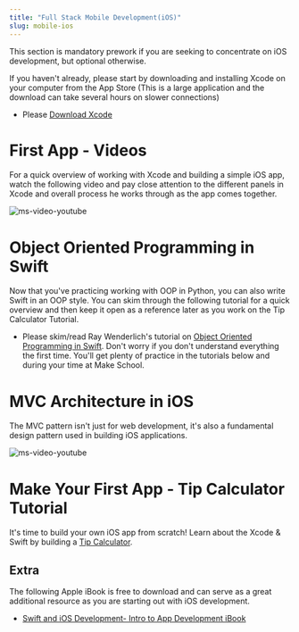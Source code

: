 ```yaml
---
title: "Full Stack Mobile Development(iOS)"
slug: mobile-ios
---
```


This section is mandatory prework if you are seeking to concentrate on iOS development, but optional otherwise.

If you haven't already, please start by downloading and installing Xcode on your computer from the App Store (This is a large application and the download can take several hours on slower connections)

* Please [Download Xcode](https://developer.apple.com/xcode/)

# First App - Videos

For a quick overview of working with Xcode and building a simple iOS app, watch the following video and pay close attention to the different panels in Xcode and overall process he works through as the app comes together.

![ms-video-youtube](https://www.youtube.com/watch?v=aiXvvL1wNUc)

# Object Oriented Programming in Swift

Now that you've practicing working with OOP in Python, you can also write Swift in an OOP style. You can skim through the following tutorial for a quick overview and then keep it open as a reference later as you work on the Tip Calculator Tutorial.

* Please skim/read Ray Wenderlich's tutorial on [Object Oriented Programming in Swift](https://www.raywenderlich.com/160728/object-oriented-programming-swift). Don't worry if you don't understand everything the first time. You'll get plenty of practice in the tutorials below and during your time at Make School.

# MVC Architecture in iOS

The MVC pattern isn't just for web development, it's also a fundamental design pattern used in building iOS applications.

![ms-video-youtube](https://www.youtube.com/watch?v=Y09RvzZ1mY8)

# Make Your First App - Tip Calculator Tutorial

It's time to build your own iOS app from scratch! Learn about the Xcode & Swift by building a [Tip Calculator](https://www.makeschool.com/online-courses/tutorials/build-a-tip-calculator-in-swift-4/intro-tip-calculator).

## Extra

The following Apple iBook is free to download and can serve as a great additional resource as you are starting out with iOS development.

* [Swift and iOS Development- Intro to App Development iBook](https://itun.es/us/aVbRcb.l)
